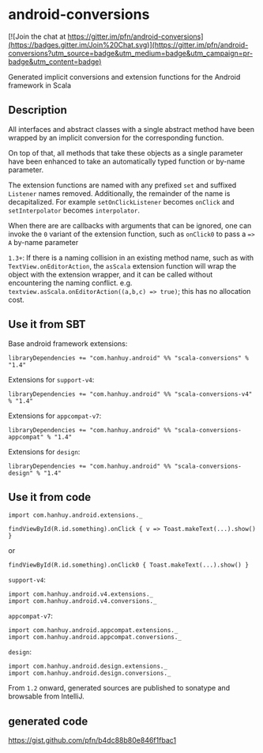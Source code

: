 # android-conversions

[![Join the chat at https://gitter.im/pfn/android-conversions](https://badges.gitter.im/Join%20Chat.svg)](https://gitter.im/pfn/android-conversions?utm_source=badge&utm_medium=badge&utm_campaign=pr-badge&utm_content=badge)

Generated implicit conversions and extension functions for the Android
framework in Scala

## Description

All interfaces and abstract classes with a single abstract method have been
wrapped by an implicit conversion for the corresponding function.

On top of that, all methods that take these objects as a single parameter
have been enhanced to take an automatically typed function or by-name
parameter.

The extension functions are named with any prefixed `set` and suffixed
`Listener` names removed. Additionally, the remainder of the name is
decapitalized. For example `setOnClickListener` becomes `onClick` and
`setInterpolator` becomes `interpolator`.

When there are are callbacks with arguments that can be ignored, one can
invoke the `0` variant of the extension function, such as `onClick0` to pass
a `=> A` by-name parameter

`1.3+`: If there is a naming collision in an existing method name, such as
with `TextView.onEditorAction`, the `asScala` extension function will wrap
the object with the extension wrapper, and it can be called without
encountering the naming conflict. e.g.
`textview.asScala.onEditorAction((a,b,c) => true)`; this has no allocation
cost.

## Use it from SBT

Base android framework extensions:

`libraryDependencies += "com.hanhuy.android" %% "scala-conversions" % "1.4"`

Extensions for `support-v4`:

`libraryDependencies += "com.hanhuy.android" %% "scala-conversions-v4" % "1.4"`

Extensions for `appcompat-v7`:

`libraryDependencies += "com.hanhuy.android" %% "scala-conversions-appcompat" % "1.4"`

Extensions for `design`:

`libraryDependencies += "com.hanhuy.android" %% "scala-conversions-design" % "1.4"`

## Use it from code

`import com.hanhuy.android.extensions._`

`findViewById(R.id.something).onClick { v => Toast.makeText(...).show() }`

or

`findViewById(R.id.something).onClick0 { Toast.makeText(...).show() }`

`support-v4`:

```
import com.hanhuy.android.v4.extensions._
import com.hanhuy.android.v4.conversions._
```

`appcompat-v7`:

```
import com.hanhuy.android.appcompat.extensions._
import com.hanhuy.android.appcompat.conversions._
```

`design`:

```
import com.hanhuy.android.design.extensions._
import com.hanhuy.android.design.conversions._
```

From `1.2` onward, generated sources are published to sonatype and browsable
from IntelliJ.

## generated code

https://gist.github.com/pfn/b4dc88b80e846f1fbac1
